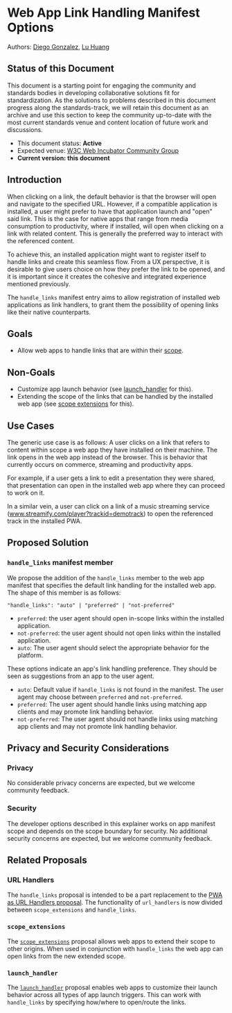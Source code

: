 # Web App Link Handling Manifest Options

Authors: [Diego Gonzalez](https://github.com/diekus), [Lu Huang](https://github.com/luhuangmsft)

## Status of this Document
This document is a starting point for engaging the community and standards bodies in developing collaborative solutions fit for standardization. As the solutions to problems described in this document progress along the standards-track, we will retain this document as an archive and use this section to keep the community up-to-date with the most current standards venue and content location of future work and discussions.
* This document status: **Active**
* Expected venue: [W3C Web Incubator Community Group](https://wicg.io/)
* **Current version: this document**
    
## Introduction

When clicking on a link, the default behavior is that the browser will open and navigate to the specified URL. However, if a compatible application is installed, a user might prefer to have that application launch and "open" said link. This is the case for native apps that range from media consumption to productivity, where if installed, will open when clicking on a link with related content. This is generally the preferred way to interact with the referenced content. 

To achieve this, an installed application might want to register itself to handle links and create this seamless flow. From a UX perspective, it is desirable to give users choice on how they prefer the link to be opened, and it is important since it creates the cohesive and integrated experience mentioned previously.

The `handle_links` manifest entry aims to allow registration of installed web applications as link handlers, to grant them the possibility of opening links like their native counterparts.

## Goals

* Allow web apps to handle links that are within their [scope](https://www.w3.org/TR/appmanifest/#understanding-scope).

## Non-Goals

* Customize app launch behavior (see [launch_handler](https://github.com/WICG/sw-launch/blob/main/launch_handler.md) for this).
* Extending the scope of the links that can be handled by the installed web app (see [scope extensions](https://github.com/WICG/manifest-incubations/blob/gh-pages/scope_extensions-explainer.md) for this).

## Use Cases

The generic use case is as follows: A user clicks on a link that refers to content within scope a web app they have installed on their machine. The link opens in the web app instead of the browser. This is behavior that currently occurs on commerce, streaming and productivity apps. 

For example, if a user gets a link to edit a presentation they were shared, that presentation can open in the installed web app where they can proceed to work on it. 

In a similar vein, a user can click on a link of a music streaming service (www.streamify.com/player?trackid=demotrack) to open the referenced track in the installed PWA. 

## Proposed Solution

### `handle_links` manifest member

We propose the addition of the `handle_links` member to the web app manifest that specifies the default link handling for the installed web app. The shape of this member is as follows:

```
"handle_links": "auto" | "preferred" | "not-preferred"
```

* `preferred`: the user agent should open in-scope links within the installed application.
* `not-preferred`: the user agent should not open links within the installed application.
* `auto`: The user agent should select the appropriate behavior for the platform.

These options indicate an app's link handling preference. They should be seen as suggestions from an app to the user agent. 
* `auto`: Default value if `handle_links` is not found in the manifest. The user agent may choose between `preferred` and `not-preferred`.
* `preferred`: The user agent should handle links using matching app clients and may promote link handling behavior. 
* `not-preferred`: The user agent should not handle links using matching app clients and may not promote link handling behavior.

## Privacy and Security Considerations

### Privacy

No considerable privacy concerns are expected, but we welcome community feedback.

### Security

The developer options described in this explainer works on app manifest scope and depends on the scope boundary for security. No additional security concerns are expected, but we welcome community feedback.

## Related Proposals

### URL Handlers
The `handle_links` proposal is intended to be a part replacement to the [PWA as URL Handlers proposal](https://github.com/WICG/pwa-url-handler/blob/main/explainer.md). The functionality of `url_handlers` is now divided between `scope_extensions` and `handle_links`. 

### `scope_extensions`

The [`scope_extensions`](https://github.com/WICG/manifest-incubations/blob/gh-pages/scope_extensions-explainer.md) proposal allows web apps to extend their scope to other origins. When used in conjunction with `handle_links` the web app can open links from the new extended scope.

### `launch_handler`
 
The [`launch_handler`](https://github.com/WICG/sw-launch/blob/main/launch_handler.md) proposal enables web apps to customize their launch behavior across all types of app launch triggers. This can work with `handle_links` by specifying how/where to open/route the links. 
